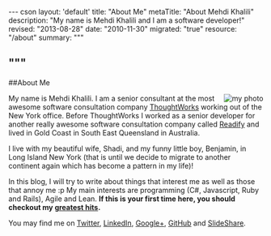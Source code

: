 --- cson
layout: 'default'
title: "About Me"
metaTitle: "About Mehdi Khalili"
description: "My name is Mehdi Khalili and I am a software developer!"
revised: "2013-08-28"
date: "2010-11-30"
migrated: "true"
resource: "/about"
summary: """

"""
---
##About Me

<img align="right" src="/get/me-small.png" alt="my photo" />

My name is Mehdi Khalili. I am a senior consultant at the most awesome software consultation company [ThoughtWorks](/joining-thoughtworks) working out of the New York office. Before ThoughtWorks I worked as a senior developer for another really awesome software consultation company called [Readify](http://www.readify.net/) and lived in Gold Coast in South East Queensland in Australia.

I live with my beautiful wife, Shadi, and my funny little boy, Benjamin, in Long Island New York (that is until we decide to migrate to another continent again which has become a pattern in my life)!

In this blog, I will try to write about things that interest me as well as those that annoy me :p My main interests are programming (C#, Javascript, Ruby and Rails), Agile and Lean. **If this is your first time here, you should checkout my [greatest hits](/greatest-hits).**

You may find me on [Twitter](http://twitter.com/MehdiKhalili), [LinkedIn](http://au.linkedin.com/in/mehdikhalili), <a href="https://plus.google.com/u/0/104176322355312275912?rel=me" rel="me" title="Google+">Google+</a>, [GitHub](https://github.com/MehdiK) and [SlideShare](http://www.slideshare.net/MehdiKhalili).

